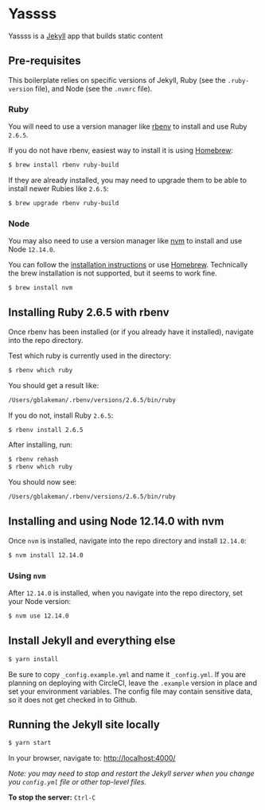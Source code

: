 # Yassss
Yassss is a [Jekyll](https://jekyllrb.com/) app that builds static content

## Pre-requisites

This boilerplate relies on specific versions of Jekyll, Ruby (see the `.ruby-version` file), and Node (see the `.nvmrc` file).

### Ruby

You will need to use a version manager like [rbenv](https://github.com/rbenv/rbenv) to install and use Ruby `2.6.5`.

If you do not have rbenv, easiest way to install it is using [Homebrew](https://github.com/rbenv/rbenv#homebrew-on-macos):

```sh
$ brew install rbenv ruby-build
```

If they are already installed, you may need to upgrade them to be able to install newer Rubies like `2.6.5`:

```sh
$ brew upgrade rbenv ruby-build
```

### Node

You may also need to use a version manager like [nvm](https://github.com/nvm-sh/nvm) to install and use Node `12.14.0`.

You can follow the [installation instructions](https://github.com/nvm-sh/nvm/blob/master/README.md#installation-and-update) or use [Homebrew](https://brew.sh). Technically the brew installation is not supported, but it seems to work fine.

```sh
$ brew install nvm
```

## Installing Ruby 2.6.5 with rbenv

Once rbenv has been installed (or if you already have it installed), navigate into the repo directory.

Test which ruby is currently used in the directory:

```sh
$ rbenv which ruby
```

You should get a result like:

```sh
/Users/gblakeman/.rbenv/versions/2.6.5/bin/ruby
```

If you do not, install Ruby `2.6.5`:

```sh
$ rbenv install 2.6.5
```

After installing, run:

```sh
$ rbenv rehash
$ rbenv which ruby
```

You should now see:

```sh
/Users/gblakeman/.rbenv/versions/2.6.5/bin/ruby
```

## Installing and using Node 12.14.0 with nvm

Once `nvm` is installed, navigate into the repo directory and install `12.14.0`:
```sh
$ nvm install 12.14.0
```

### Using `nvm`

After `12.14.0` is installed, when you navigate into the repo directory, set your Node version:

```sh
$ nvm use 12.14.0
```

## Install Jekyll and everything else

```sh
$ yarn install
```

Be sure to copy `_config.example.yml` and name it `_config.yml`. If you are planning on deploying with CircleCI, leave the `.example` version in place and set your environment variables. The config file may contain sensitive data, so it does not get checked in to Github.

## Running the Jekyll site locally

```sh
$ yarn start
```

In your browser, navigate to:
[http://localhost:4000/](http://localhost:4000/)

_Note: you may need to stop and restart the Jekyll server when you change you `config.yml` file or other top-level files._

**To stop the server:** `Ctrl-C`
